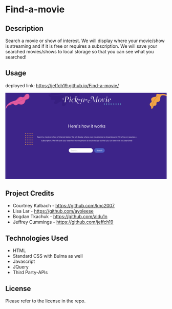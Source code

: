 # Find-a-movie

## Description

Search a movie or show of interest. We will display where your movie/show is streaming and if it is free or requires a subscription. We will save your searched movies/shows to local storage so that you can see what you searched!



## Usage

deployed link: https://jeffch19.github.io/Find-a-movie/ 

![alt text](./Assets/images/Image.png)

## Project Credits

* Courtney Kalbach - https://github.com/knc2007
* Lisa Lar - https://github.com/ayoleese
* Bogdan Tkachuk - https://github.com/aldu1n
* Jeffrey Cummings -  https://github.com/jeffch19 

## Technologies Used
* HTML
* Standard CSS with Bulma as well
* Javascript
* JQuery
* Third Party-APIs


## License

Please refer to the license in the repo.






